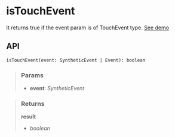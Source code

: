 # isTouchEvent
It returns true if the event param is of TouchEvent type. [See demo](https://react-tools.ndria.dev/#/utils/isTouchEvent)

## API

```tsx
isTouchEvent(event: SyntheticEvent | Event): boolean
```


> ### Params
>
> - __event__: _SyntheticEvent_
>



> ### Returns
>
> __result__
> - _boolean_  
>
